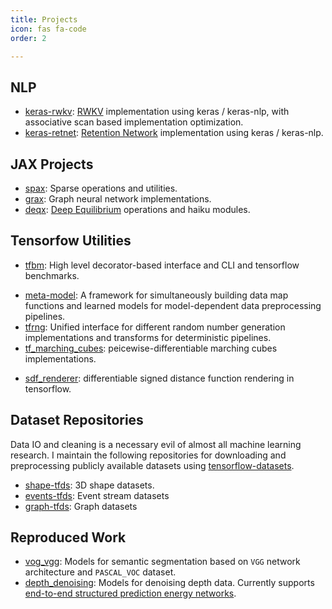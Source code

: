 ```yaml
---
title: Projects
icon: fas fa-code
order: 2

---
```


## NLP

- [keras-rwkv](https://github.com/jackd/keras-rwkv): [RWKV](https://wiki.rwkv.com/) implementation using keras / keras-nlp, with associative scan based implementation optimization.
- [keras-retnet](https://github.com/jackd/keras-retnet): [Retention Network](https://arxiv.org/abs/2307.08621) implementation using keras / keras-nlp.

## JAX Projects

<!-- - [huf](https://github.com/jackd/huf): [haiku](https://github.com/deepmind/dm-haiku) utilities and framework. -->
- [spax](https://github.com/jackd/spax): Sparse operations and utilities.
- [grax](https://github.com/jackd/grax): Graph neural network implementations.
- [deqx](https://github.com/jackd/deqx): [Deep Equilibrium](https://arxiv.org/abs/1909.01377) operations and haiku modules.

## Tensorfow Utilities

- [tfbm](https://github.com/jackd/tfbm): High level decorator-based interface and CLI and tensorflow benchmarks.
<!-- - [kblocks](https://github.com/jackd/kblocks): Keras blocks with dependency injection and an efficient, dynamically configurable CLI. -->
- [meta-model](https://github.com/jackd/meta-model): A framework for simultaneously building data map functions and learned models for model-dependent data preprocessing pipelines.
- [tfrng](https://github.com/jackd/tfrng): Unified interface for different random number generation implementations and transforms for deterministic pipelines.
- [tf_marching_cubes](https://github.com/jackd/tf_marching_cubes): peicewise-differentiable marching cubes implementations.
<!-- - [tf_nearest_neighbour](https://github.com/jackd/tf_nearest_neighbour): brute-force kernels and `tf.py_func` hacks for KDTree implementations. -->
- [sdf_renderer](https://github.com/jackd/sdf_renderer): differentiable signed distance function rendering  in tensorflow.

## Dataset Repositories

Data IO and cleaning is a necessary evil of almost all machine learning research. I maintain the following repositories for downloading and preprocessing publicly available datasets using [tensorflow-datasets](https://github.com/tensorflow/datasets).

- [shape-tfds](https://github.com/jackd/shape-tfds): 3D shape datasets.
- [events-tfds](https://github.com/jackd/events-tfds): Event stream datasets
- [graph-tfds](https://github.com/jackd/graph-tfds): Graph datasets

## Reproduced Work

- [vog_vgg](https://github.com/jackd/voc_vgg): Models for semantic segmentation based on `VGG` network architecture and `PASCAL_VOC` dataset.
- [depth_denoising](https://github.com/jackd/depth_denoising): Models for denoising depth data. Currently supports [end-to-end structured prediction energy networks](https://arxiv.org/abs/1703.05667).

<!-- * [dids](https://github.com/jackd/dids): general interfacing library for saving, loading and lazy manipulation of large datasets
* [util3d](https://github.com/jackd/util3d): common utility functions for manipulating 3D data.
* [shapenet](https://github.com/jackd/shapenet): ([dataset home page](https://www.shapenet.org/)) 3D textured models.
* [modelnet](https://github.com/jackd/modelnet): ([dataset home page](http://modelnet.cs.princeton.edu/)) 3D untextured models.
* [seven_scenes](https://github.com/jackd/seven_scenes): ([dataset home page](https://www.microsoft.com/en-us/research/project/rgb-d-dataset-7-scenes/)) RGBD / reconstructed TSDF scene dataset.
* [nyu](https://github.com/jackd/nyu): ([dataset home page](https://cs.nyu.edu/~silberman/datasets/)) RGBD semantically segmented scene dataset.
* [PASCAL VOC](https://github.com/jackd/pascal_voc): ([dataset home page](http://host.robots.ox.ac.uk/pascal/VOC/index.html)) RGB semantically segmented scene dataset.
* [scannet](https://github.com/jackd/scannet): ([dataset home page](http://www.scan-net.org/)) 3D reconstructions of indoor scenes.
* [crohme](https://github.com/jackd/crohme): ([dataset home page](https://www.isical.ac.in/~crohme/CROHME_data.html)) Hand written maths expressions.
* [human_pose_util](https://github.com/jackd/human_pose_util): Utility functions for human pose estimation, along with data loading funcitons for [Human 3.6m](http://vision.imar.ro/human3.6m/description.php), [Human EVA](http://humaneva.is.tue.mpg.de/) and [MPI inf](http://gvv.mpi-inf.mpg.de/3dhp-dataset/). -->
